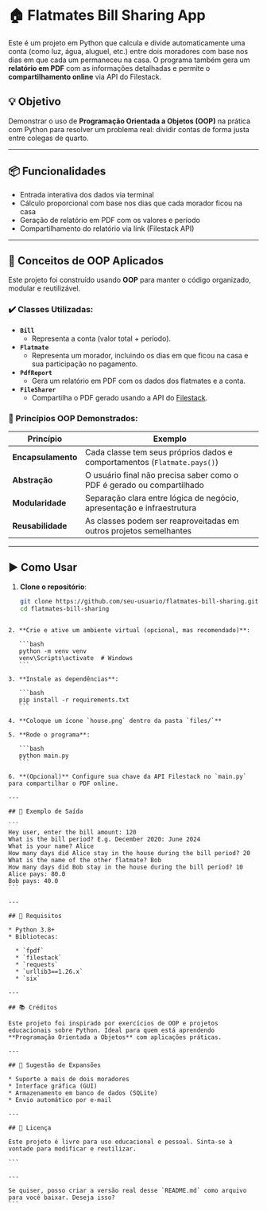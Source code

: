 # 🏠 Flatmates Bill Sharing App

Este é um projeto em Python que calcula e divide automaticamente uma conta (como luz, água, aluguel, etc.) entre dois moradores com base nos dias em que cada um permaneceu na casa. O programa também gera um **relatório em PDF** com as informações detalhadas e permite o **compartilhamento online** via API do Filestack.

## 💡 Objetivo

Demonstrar o uso de **Programação Orientada a Objetos (OOP)** na prática com Python para resolver um problema real: dividir contas de forma justa entre colegas de quarto.

---

## 📦 Funcionalidades

- Entrada interativa dos dados via terminal
- Cálculo proporcional com base nos dias que cada morador ficou na casa
- Geração de relatório em PDF com os valores e período
- Compartilhamento do relatório via link (Filestack API)

---

## 🧠 Conceitos de OOP Aplicados

Este projeto foi construído usando **OOP** para manter o código organizado, modular e reutilizável.

### ✔️ Classes Utilizadas:

- **`Bill`**
  - Representa a conta (valor total + período).
- **`Flatmate`**
  - Representa um morador, incluindo os dias em que ficou na casa e sua participação no pagamento.
- **`PdfReport`**
  - Gera um relatório em PDF com os dados dos flatmates e a conta.
- **`FileSharer`**
  - Compartilha o PDF gerado usando a API do [Filestack](https://www.filestack.com/).

### 🧱 Princípios OOP Demonstrados:

| Princípio     | Exemplo                                                                 |
|---------------|-------------------------------------------------------------------------|
| **Encapsulamento** | Cada classe tem seus próprios dados e comportamentos (`Flatmate.pays()`)    |
| **Abstração**      | O usuário final não precisa saber como o PDF é gerado ou compartilhado       |
| **Modularidade**   | Separação clara entre lógica de negócio, apresentação e infraestrutura       |
| **Reusabilidade**  | As classes podem ser reaproveitadas em outros projetos semelhantes           |

---

## ▶️ Como Usar

1. **Clone o repositório**:
   ```bash
   git clone https://github.com/seu-usuario/flatmates-bill-sharing.git
   cd flatmates-bill-sharing
````

2. **Crie e ative um ambiente virtual (opcional, mas recomendado)**:

   ```bash
   python -m venv venv
   venv\Scripts\activate  # Windows
   ```

3. **Instale as dependências**:

   ```bash
   pip install -r requirements.txt
   ```

4. **Coloque um ícone `house.png` dentro da pasta `files/`**

5. **Rode o programa**:

   ```bash
   python main.py
   ```

6. **(Opcional)** Configure sua chave da API Filestack no `main.py` para compartilhar o PDF online.

---

## 📄 Exemplo de Saída

```
Hey user, enter the bill amount: 120
What is the bill period? E.g. December 2020: June 2024
What is your name? Alice
How many days did Alice stay in the house during the bill period? 20
What is the name of the other flatmate? Bob
How many days did Bob stay in the house during the bill period? 10
Alice pays: 80.0
Bob pays: 40.0
```

---

## 🔧 Requisitos

* Python 3.8+
* Bibliotecas:

  * `fpdf`
  * `filestack`
  * `requests`
  * `urllib3==1.26.x`
  * `six`

---

## 📚 Créditos

Este projeto foi inspirado por exercícios de OOP e projetos educacionais sobre Python. Ideal para quem está aprendendo **Programação Orientada a Objetos** com aplicações práticas.

---

## 🧪 Sugestão de Expansões

* Suporte a mais de dois moradores
* Interface gráfica (GUI)
* Armazenamento em banco de dados (SQLite)
* Envio automático por e-mail

---

## 📝 Licença

Este projeto é livre para uso educacional e pessoal. Sinta-se à vontade para modificar e reutilizar.

```

---

Se quiser, posso criar a versão real desse `README.md` como arquivo para você baixar. Deseja isso?
```
